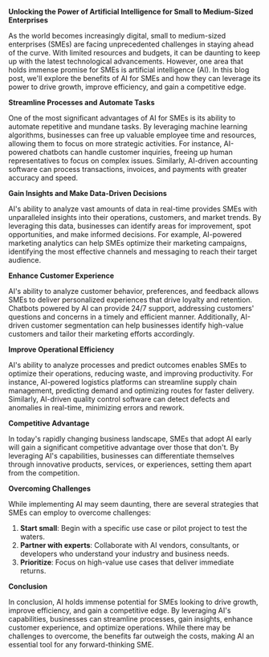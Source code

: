 **Unlocking the Power of Artificial Intelligence for Small to Medium-Sized Enterprises**

As the world becomes increasingly digital, small to medium-sized enterprises (SMEs) are facing unprecedented challenges in staying ahead of the curve. With limited resources and budgets, it can be daunting to keep up with the latest technological advancements. However, one area that holds immense promise for SMEs is artificial intelligence (AI). In this blog post, we'll explore the benefits of AI for SMEs and how they can leverage its power to drive growth, improve efficiency, and gain a competitive edge.

**Streamline Processes and Automate Tasks**

One of the most significant advantages of AI for SMEs is its ability to automate repetitive and mundane tasks. By leveraging machine learning algorithms, businesses can free up valuable employee time and resources, allowing them to focus on more strategic activities. For instance, AI-powered chatbots can handle customer inquiries, freeing up human representatives to focus on complex issues. Similarly, AI-driven accounting software can process transactions, invoices, and payments with greater accuracy and speed.

**Gain Insights and Make Data-Driven Decisions**

AI's ability to analyze vast amounts of data in real-time provides SMEs with unparalleled insights into their operations, customers, and market trends. By leveraging this data, businesses can identify areas for improvement, spot opportunities, and make informed decisions. For example, AI-powered marketing analytics can help SMEs optimize their marketing campaigns, identifying the most effective channels and messaging to reach their target audience.

**Enhance Customer Experience**

AI's ability to analyze customer behavior, preferences, and feedback allows SMEs to deliver personalized experiences that drive loyalty and retention. Chatbots powered by AI can provide 24/7 support, addressing customers' questions and concerns in a timely and efficient manner. Additionally, AI-driven customer segmentation can help businesses identify high-value customers and tailor their marketing efforts accordingly.

**Improve Operational Efficiency**

AI's ability to analyze processes and predict outcomes enables SMEs to optimize their operations, reducing waste, and improving productivity. For instance, AI-powered logistics platforms can streamline supply chain management, predicting demand and optimizing routes for faster delivery. Similarly, AI-driven quality control software can detect defects and anomalies in real-time, minimizing errors and rework.

**Competitive Advantage**

In today's rapidly changing business landscape, SMEs that adopt AI early will gain a significant competitive advantage over those that don't. By leveraging AI's capabilities, businesses can differentiate themselves through innovative products, services, or experiences, setting them apart from the competition.

**Overcoming Challenges**

While implementing AI may seem daunting, there are several strategies that SMEs can employ to overcome challenges:

1. **Start small**: Begin with a specific use case or pilot project to test the waters.
2. **Partner with experts**: Collaborate with AI vendors, consultants, or developers who understand your industry and business needs.
3. **Prioritize**: Focus on high-value use cases that deliver immediate returns.

**Conclusion**

In conclusion, AI holds immense potential for SMEs looking to drive growth, improve efficiency, and gain a competitive edge. By leveraging AI's capabilities, businesses can streamline processes, gain insights, enhance customer experience, and optimize operations. While there may be challenges to overcome, the benefits far outweigh the costs, making AI an essential tool for any forward-thinking SME.